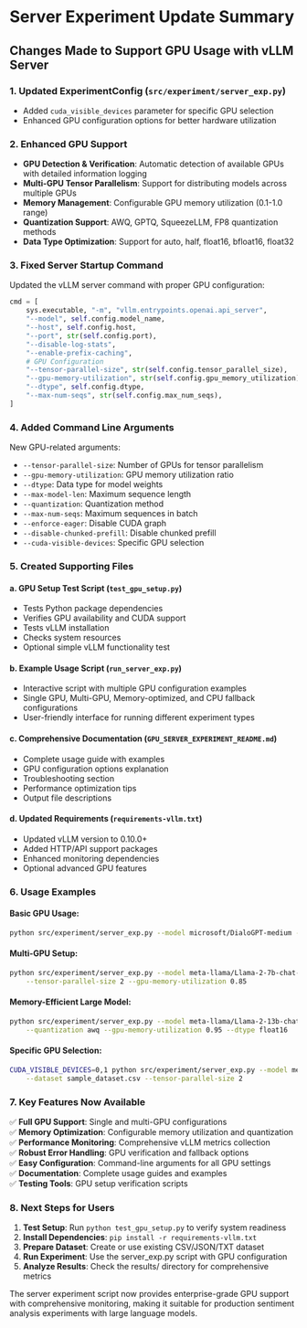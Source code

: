 # Server Experiment Update Summary

## Changes Made to Support GPU Usage with vLLM Server

### 1. **Updated ExperimentConfig** (`src/experiment/server_exp.py`)
- Added `cuda_visible_devices` parameter for specific GPU selection
- Enhanced GPU configuration options for better hardware utilization

### 2. **Enhanced GPU Support**
- **GPU Detection & Verification**: Automatic detection of available GPUs with detailed information logging
- **Multi-GPU Tensor Parallelism**: Support for distributing models across multiple GPUs
- **Memory Management**: Configurable GPU memory utilization (0.1-1.0 range)
- **Quantization Support**: AWQ, GPTQ, SqueezeLLM, FP8 quantization methods
- **Data Type Optimization**: Support for auto, half, float16, bfloat16, float32

### 3. **Fixed Server Startup Command**
Updated the vLLM server command with proper GPU configuration:
```python
cmd = [
    sys.executable, "-m", "vllm.entrypoints.openai.api_server",
    "--model", self.config.model_name,
    "--host", self.config.host,
    "--port", str(self.config.port),
    "--disable-log-stats",
    "--enable-prefix-caching",
    # GPU Configuration
    "--tensor-parallel-size", str(self.config.tensor_parallel_size),
    "--gpu-memory-utilization", str(self.config.gpu_memory_utilization),
    "--dtype", self.config.dtype,
    "--max-num-seqs", str(self.config.max_num_seqs),
]
```

### 4. **Added Command Line Arguments**
New GPU-related arguments:
- `--tensor-parallel-size`: Number of GPUs for tensor parallelism
- `--gpu-memory-utilization`: GPU memory utilization ratio
- `--dtype`: Data type for model weights
- `--max-model-len`: Maximum sequence length
- `--quantization`: Quantization method
- `--max-num-seqs`: Maximum sequences in batch
- `--enforce-eager`: Disable CUDA graph
- `--disable-chunked-prefill`: Disable chunked prefill
- `--cuda-visible-devices`: Specific GPU selection

### 5. **Created Supporting Files**

#### a. **GPU Setup Test Script** (`test_gpu_setup.py`)
- Tests Python package dependencies
- Verifies GPU availability and CUDA support
- Tests vLLM installation
- Checks system resources
- Optional simple vLLM functionality test

#### b. **Example Usage Script** (`run_server_exp.py`)
- Interactive script with multiple GPU configuration examples
- Single GPU, Multi-GPU, Memory-optimized, and CPU fallback configurations
- User-friendly interface for running different experiment types

#### c. **Comprehensive Documentation** (`GPU_SERVER_EXPERIMENT_README.md`)
- Complete usage guide with examples
- GPU configuration options explanation
- Troubleshooting section
- Performance optimization tips
- Output file descriptions

#### d. **Updated Requirements** (`requirements-vllm.txt`)
- Updated vLLM version to 0.10.0+
- Added HTTP/API support packages
- Enhanced monitoring dependencies
- Optional advanced GPU features

### 6. **Usage Examples**

#### Basic GPU Usage:
```bash
python src/experiment/server_exp.py --model microsoft/DialoGPT-medium --dataset sample_dataset.csv
```

#### Multi-GPU Setup:
```bash
python src/experiment/server_exp.py --model meta-llama/Llama-2-7b-chat-hf --dataset sample_dataset.csv \
    --tensor-parallel-size 2 --gpu-memory-utilization 0.85
```

#### Memory-Efficient Large Model:
```bash
python src/experiment/server_exp.py --model meta-llama/Llama-2-13b-chat-hf --dataset sample_dataset.csv \
    --quantization awq --gpu-memory-utilization 0.95 --dtype float16
```

#### Specific GPU Selection:
```bash
CUDA_VISIBLE_DEVICES=0,1 python src/experiment/server_exp.py --model meta-llama/Llama-2-7b-chat-hf \
    --dataset sample_dataset.csv --tensor-parallel-size 2
```

### 7. **Key Features Now Available**

✅ **Full GPU Support**: Single and multi-GPU configurations  
✅ **Memory Optimization**: Configurable memory utilization and quantization  
✅ **Performance Monitoring**: Comprehensive vLLM metrics collection  
✅ **Robust Error Handling**: GPU verification and fallback options  
✅ **Easy Configuration**: Command-line arguments for all GPU settings  
✅ **Documentation**: Complete usage guides and examples  
✅ **Testing Tools**: GPU setup verification scripts  

### 8. **Next Steps for Users**

1. **Test Setup**: Run `python test_gpu_setup.py` to verify system readiness
2. **Install Dependencies**: `pip install -r requirements-vllm.txt`
3. **Prepare Dataset**: Create or use existing CSV/JSON/TXT dataset
4. **Run Experiment**: Use the server_exp.py script with GPU configuration
5. **Analyze Results**: Check the results/ directory for comprehensive metrics

The server experiment script now provides enterprise-grade GPU support with comprehensive monitoring, making it suitable for production sentiment analysis experiments with large language models.
